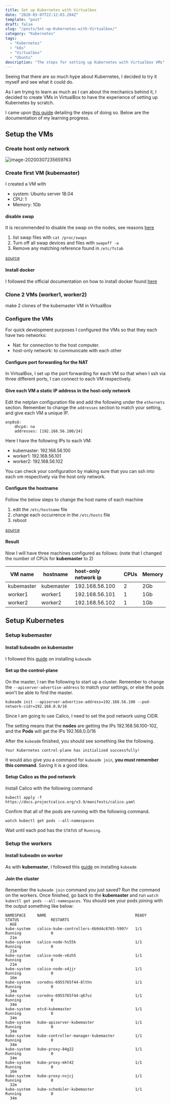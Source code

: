 ```yaml
---
title: Set up Kubernetes with Virtualbox
date: "2020-03-07T22:12:03.284Z"
template: "post"
draft: false
slug: "/posts/Set-up-Kubernetes-with-Virtualbox/"
category: "Kubernetes"
tags:
  - "Kubernetes"
  - "k8s"
  - "Virtualbox"
  - "Ubuntu"
description: "The steps for setting up Kubernetes with Virtualbox VMs"
---
```


Seeing that there are so much hype about Kubernetes, I decided to try it myself and see what it could do.

As I am trying to learn as much as I can about the mechanics behind it, I decided to create VMs in VirtualBox to have the experience of setting up Kubernetes by scratch.

I came upon [this guide](https://medium.com/@KevinHoffman/building-a-kubernetes-cluster-in-virtualbox-with-ubuntu-22cd338846dd) detailing the steps of doing so. Below are the documentation of my learning progress.

## Setup the VMs

### Create host only network

![image-20200307235659763](/home/rootn/.config/Typora/typora-user-images/image-20200307235659763.png)

### Create first VM (kubemaster)

I created a VM with

* system: Ubuntu server 18.04
* CPU: 1
* Memory: 1Gb

#### disable swap

It is recommended to disable the swap on the nodes, see reasons [here](https://serverfault.com/questions/881517/why-disable-swap-on-kubernetes)

1. list swap files with `cat /proc/swaps`
2. Turn off all swap devices and files with `swapoff -a`
3. Remove any matching reference found in `/etc/fstab`

[source](https://serverfault.com/questions/684771/best-way-to-disable-swap-in-linux)

#### Install docker

I followed the official documentation on how to install docker found [here](https://docs.docker.com/install/linux/docker-ce/ubuntu/)

### Clone 2 VMs (worker1, worker2)

make 2 clones of the kubemaster VM in VirtualBox

### Configure the VMs

For quick development purposes I configured the VMs so that they each have two networks:

* Nat: for connection to the host computer.
* host-only network: to communicate with each other

#### Configure port forwarding for the NAT

In VirtualBox, I set up the port forwarding for each VM so that when I ssh via three different ports, I can connect to each VM respectively.

#### Give each VM a static IP address in the host-only network

Edit the netplan configuration file and add the following under the `ethernets` section. Remember to change the `addresses` section to match your setting, and give each VM a unique IP.

```text
enp0s8:
    dhcp4: no
    addresses: [192.168.56.100/24]
```

Here I have the following IPs to each VM:

* kubemaster: 192.168.56.100
* worker1: 192.168.56.101
* worker2: 192.168.56.102

You can check your configuration by making sure that you can ssh into each vm respectively via the host only network.

#### Configure the hostname

Follow the below steps to change the host name of each machine

1. edit the `/etc/hostname` file
2. change each occurrence in the `/etc/hosts` file
3. reboot

[source](https://www.cyberciti.biz/faq/ubuntu-change-hostname-command/)

#### Result

Now I will have three machines configured as follows: (note that I changed the number of CPUs for **kubemaster** to 2)

| VM name    | hostname   | host-only network ip | CPUs | Memory |
| ---------- | ---------- | :------------------- | ---- | ------ |
| kubemaster | kubemaster | 192.168.56.100       | 2    | 2Gb    |
| worker1    | worker1    | 192.168.56.101       | 1    | 1Gb    |
| worker2    | worker2    | 192.168.56.102       | 1    | 1Gb    |

## Setup Kubernetes

### Setup kubemaster

#### Install kubeadm on kubemaster

I followed this [guide](https://kubernetes.io/docs/setup/production-environment/tools/kubeadm/install-kubeadm/) on installing `kubeadm`

#### Set up the control-plane

On the master, I ran the following to start up a cluster. Remember to change the `--apiserver-advertise-address` to match your settings, or else the pods won't be able to find the master.

```shell
kubeadm init --apiserver-advertise-address=192.168.56.100 --pod-network-cidr=192.168.0.0/16
```

Since I am going to use Calico, I need to set the pod network using CIDR.

The setting means that the **nodes** are getting the IPs 192.168.56.100-102, and the **Pods** will get the IPs 192.168.0.0/16

After the `kubeadm` finished, you should see something like the following.

```text
Your Kubernetes control-plane has initialized successfully!
```

It would also give you a command for `kubeadm join`, **you must remember this command**. Saving it is a good idea.

#### Setup Calico as the pod network

Install Calico with the following command

```shell
kubectl apply -f https://docs.projectcalico.org/v3.9/manifests/calico.yaml
```

Confirm that all of the pods are running with the following command.

```shell
watch kubectl get pods --all-namespaces
```

Wait until each pod has the `STATUS` of `Running`.

### Setup the workers

#### Install kubeadm on worker

As with **kubemaster**, I followed this [guide](https://kubernetes.io/docs/setup/production-environment/tools/kubeadm/install-kubeadm/) on installing `kubeadm`

#### Join the cluster

Remember the `kubeadm join` command you just saved? Run the command on the workers. Once finished, go back to the **kubemaster** and run `watch kubectl get pods --all-namespaces`. You should see your pods joining with the output something like below:

```text
NAMESPACE     NAME                                       READY   STATUS              RESTARTS
  AGE
kube-system   calico-kube-controllers-6b9d4c8765-5997r   1/1     Running             0
  21m
kube-system   calico-node-hs55k                          1/1     Running             0
  21m
kube-system   calico-node-v6zh5                          1/1     Running             0
  21m
kube-system   calico-node-x4jjr                          1/1     Running             0
  16m
kube-system   coredns-6955765f44-8lthn                   1/1     Running             0
  34m
kube-system   coredns-6955765f44-q67vz                   1/1     Running             0
  34m
kube-system   etcd-kubemaster                            1/1     Running             0
  34m
kube-system   kube-apiserver-kubemaster                  1/1     Running             0
  34m
kube-system   kube-controller-manager-kubemaster         1/1     Running             0
  34m
kube-system   kube-proxy-84g22                           1/1     Running             0
  34m
kube-system   kube-proxy-mkt42                           1/1     Running             0
  16m
kube-system   kube-proxy-nvjcj                           1/1     Running             0
  32m
kube-system   kube-scheduler-kubemaster                  1/1     Running             0
  34m
```
